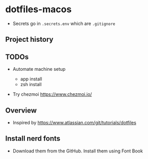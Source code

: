 # dotfiles-macos

- Secrets go in `.secrets.env` which are `.gitignore`

## Project history

## TODOs

- Automate machine setup
  - app install
  - zsh install

- Try chezmoi https://www.chezmoi.io/

## Overview

- Inspired by https://www.atlassian.com/git/tutorials/dotfiles



## Install nerd fonts

- Download them from the GitHub. Install them using Font Book
